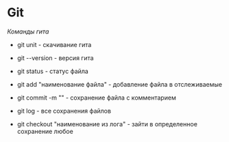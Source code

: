 # Git

*Команды гита*

* git unit - скачивание гита

* git --version - версия гита 

* git status - статус файла

* git add "наименование файла" - добавление файла в отслеживаемые

* git commit -m "" - сохранение файла с комментарием

* git log - все сохранения файлов

* git checkout "наименование из лога" - зайти в определенное сохранение любое